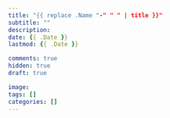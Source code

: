 ```yaml
---
title: "{{ replace .Name "-" " " | title }}"
subtitle: ""
description: 
date: {{ .Date }}
lastmod: {{ .Date }}

comments: true
hidden: true
draft: true

image: 
tags: []
categories: []
---
```

<!--more-->